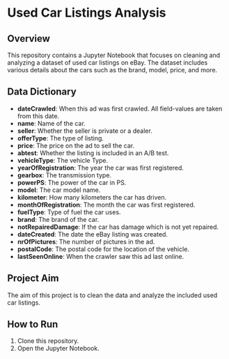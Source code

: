 # Used Car Listings Analysis

## Overview
This repository contains a Jupyter Notebook that focuses on cleaning and analyzing a dataset of used car listings on eBay. The dataset includes various details about the cars such as the brand, model, price, and more.

## Data Dictionary

- **dateCrawled**: When this ad was first crawled. All field-values are taken from this date.
- **name**: Name of the car.
- **seller**: Whether the seller is private or a dealer.
- **offerType**: The type of listing.
- **price**: The price on the ad to sell the car.
- **abtest**: Whether the listing is included in an A/B test.
- **vehicleType**: The vehicle Type.
- **yearOfRegistration**: The year the car was first registered.
- **gearbox**: The transmission type.
- **powerPS**: The power of the car in PS.
- **model**: The car model name.
- **kilometer**: How many kilometers the car has driven.
- **monthOfRegistration**: The month the car was first registered.
- **fuelType**: Type of fuel the car uses.
- **brand**: The brand of the car.
- **notRepairedDamage**: If the car has damage which is not yet repaired.
- **dateCreated**: The date the eBay listing was created.
- **nrOfPictures**: The number of pictures in the ad.
- **postalCode**: The postal code for the location of the vehicle.
- **lastSeenOnline**: When the crawler saw this ad last online.

## Project Aim

The aim of this project is to clean the data and analyze the included used car listings.

## How to Run

1. Clone this repository.
2. Open the Jupyter Notebook.
